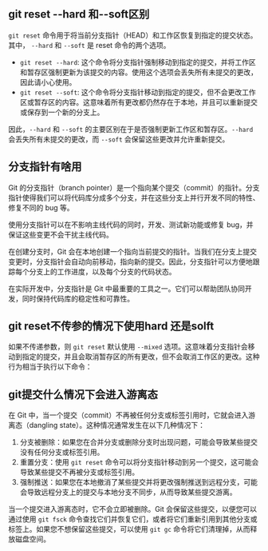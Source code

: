 

## git reset --hard 和--soft区别

`git reset` 命令用于将当前分支指针（HEAD）和工作区恢复到指定的提交状态。其中， `--hard` 和 `--soft` 是 reset 命令的两个选项。

- `git reset --hard`: 这个命令将分支指针强制移动到指定的提交，并将工作区和暂存区强制更新为该提交的内容。使用这个选项会丢失所有未提交的更改，因此请小心使用。
- `git reset --soft`: 这个命令将分支指针移动到指定的提交，但不会更改工作区或暂存区的内容。这意味着所有更改都仍然存在于本地，并且可以重新提交或保存到一个新的分支上。

因此，`--hard` 和 `--soft` 的主要区别在于是否强制更新工作区和暂存区。`--hard` 会丢失所有未提交的更改，而 `--soft` 会保留这些更改并允许重新提交。

## 分支指针有啥用

Git 的分支指针（branch pointer）是一个指向某个提交（commit）的指针。分支指针使得我们可以将代码库分成多个分支，并在这些分支上并行开发不同的特性、修复不同的 bug 等。

使用分支指针可以在不影响主线代码的同时，开发、测试新功能或修复 bug，并保证这些变更不会干扰主线代码。

在创建分支时，Git 会在本地创建一个指向当前提交的指针。当我们在分支上提交变更时，分支指针会自动向前移动，指向新的提交。因此，分支指针可以方便地跟踪每个分支上的工作进度，以及每个分支的代码状态。

在实际开发中，分支指针是 Git 中最重要的工具之一。它们可以帮助团队协同开发，同时保持代码库的稳定性和可靠性。

## git reset不传参的情况下使用hard 还是solft

如果不传递参数，则 `git reset` 默认使用 `--mixed` 选项。这意味着分支指针会移动到指定的提交，并且会取消暂存区的所有更改，但不会取消工作区的更改。这种行为相当于执行以下命令：

## git提交什么情况下会进入游离态

在 Git 中，当一个提交（commit）不再被任何分支或标签引用时，它就会进入游离态（dangling state）。这种情况通常发生在以下几种情况下：

1. 分支被删除：如果您在合并分支或删除分支时出现问题，可能会导致某些提交没有任何分支或标签引用。
2. 重置分支：使用 `git reset` 命令可以将分支指针移动到另一个提交，这可能会导致某些提交不再被分支或标签引用。
3. 强制推送：如果您在本地撤消了某些提交并将更改强制推送到远程分支，可能会导致远程分支上的提交与本地分支不同步，从而导致某些提交游离。

当一个提交进入游离态时，它不会立即被删除。Git 会保留这些提交，以便您可以通过使用 `git fsck` 命令查找它们并恢复它们，或者将它们重新引用到其他分支或标签上。如果您不想保留这些提交，可以使用 `git gc` 命令将它们清理掉，从而释放磁盘空间。